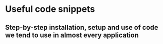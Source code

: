 # Useful code snippets

## Step-by-step installation, setup and use of code we tend to use in almost every application